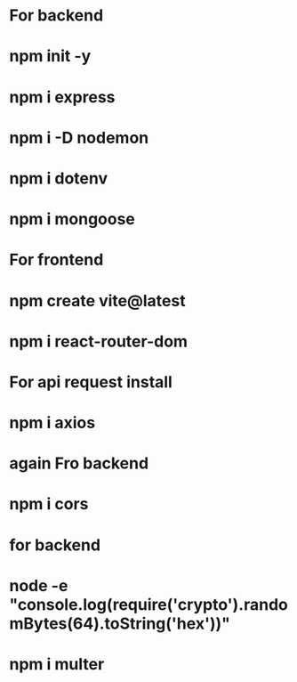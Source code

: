 # For backend

# npm init -y
# npm i express
# npm i -D nodemon
# npm i dotenv
#  npm i mongoose




# For frontend

# npm create vite@latest
# npm i react-router-dom
# For api request install 
# npm i axios



# again Fro backend

# npm i cors

# for backend

# node -e "console.log(require('crypto').randomBytes(64).toString('hex'))"

# npm i multer